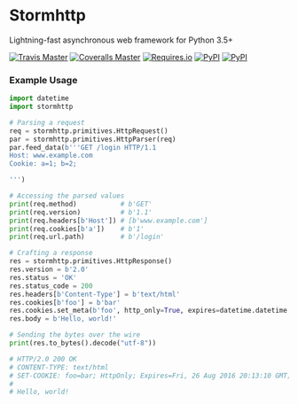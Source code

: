 # Stormhttp
Lightning-fast asynchronous web framework for Python 3.5+

[![Travis Master](https://img.shields.io/travis/SethMichaelLarson/stormhttp/master.svg?maxAge=300)](https://travis-ci.org/SethMichaelLarson/stormhttp/branches)
[![Coveralls Master](https://img.shields.io/coveralls/SethMichaelLarson/stormhttp/master.svg?maxAge=300)](https://coveralls.io/github/SethMichaelLarson/stormhttp)
[![Requires.io](https://img.shields.io/requires/github/SethMichaelLarson/stormhttp.svg?maxAge=300)](https://requires.io/github/SethMichaelLarson/stormhttp/requirements)
[![PyPI](https://img.shields.io/pypi/v/stormhttp.svg?maxAge=300)](https://pypi.python.org/pypi/stormhttp)
[![PyPI](https://img.shields.io/pypi/dm/stormhttp.svg?maxAge=300)](https://pypi.python.org/pypi/stormhttp)

### Example Usage

```python
import datetime
import stormhttp

# Parsing a request
req = stormhttp.primitives.HttpRequest()
par = stormhttp.primitives.HttpParser(req)
par.feed_data(b'''GET /login HTTP/1.1
Host: www.example.com
Cookie: a=1; b=2;

''')

# Accessing the parsed values
print(req.method)           # b'GET'
print(req.version)          # b'1.1'
print(req.headers[b'Host']) # [b'www.example.com']
print(req.cookies[b'a'])    # b'1'
print(req.url.path)         # b'/login'

# Crafting a response
res = stormhttp.primitives.HttpResponse()
res.version = b'2.0'
res.status = 'OK'
res.status_code = 200
res.headers[b'Content-Type'] = b'text/html'
res.cookies[b'foo'] = b'bar'
res.cookies.set_meta(b'foo', http_only=True, expires=datetime.datetime.utcnow())
res.body = b'Hello, world!'

# Sending the bytes over the wire
print(res.to_bytes().decode("utf-8"))

# HTTP/2.0 200 OK
# CONTENT-TYPE: text/html
# SET-COOKIE: foo=bar; HttpOnly; Expires=Fri, 26 Aug 2016 20:13:10 GMT;
#
# Hello, world!
```
